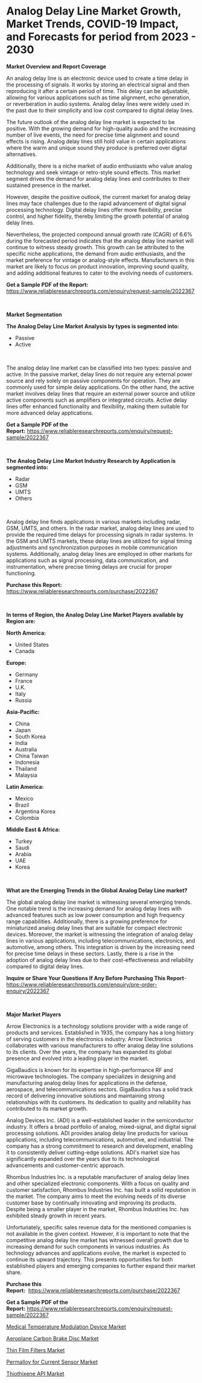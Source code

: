 <p><h1>Analog Delay Line Market Growth, Market Trends, COVID-19 Impact, and Forecasts for period from 2023 - 2030</h1></p><p><strong>Market Overview and Report Coverage</strong></p>
<p><p>An analog delay line is an electronic device used to create a time delay in the processing of signals. It works by storing an electrical signal and then reproducing it after a certain period of time. This delay can be adjustable, allowing for various applications such as time alignment, echo generation, or reverberation in audio systems. Analog delay lines were widely used in the past due to their simplicity and low cost compared to digital delay lines.</p><p>The future outlook of the analog delay line market is expected to be positive. With the growing demand for high-quality audio and the increasing number of live events, the need for precise time alignment and sound effects is rising. Analog delay lines still hold value in certain applications where the warm and unique sound they produce is preferred over digital alternatives.</p><p>Additionally, there is a niche market of audio enthusiasts who value analog technology and seek vintage or retro-style sound effects. This market segment drives the demand for analog delay lines and contributes to their sustained presence in the market.</p><p>However, despite the positive outlook, the current market for analog delay lines may face challenges due to the rapid advancement of digital signal processing technology. Digital delay lines offer more flexibility, precise control, and higher fidelity, thereby limiting the growth potential of analog delay lines.</p><p>Nevertheless, the projected compound annual growth rate (CAGR) of 6.6% during the forecasted period indicates that the analog delay line market will continue to witness steady growth. This growth can be attributed to the specific niche applications, the demand from audio enthusiasts, and the market preference for vintage or analog-style effects. Manufacturers in this market are likely to focus on product innovation, improving sound quality, and adding additional features to cater to the evolving needs of customers.</p></p>
<p><strong>Get a Sample PDF of the Report:</strong> <a href="https://www.reliableresearchreports.com/enquiry/request-sample/2022367">https://www.reliableresearchreports.com/enquiry/request-sample/2022367</a></p>
<p>&nbsp;</p>
<p><strong>Market Segmentation</strong></p>
<p><strong>The Analog Delay Line Market Analysis by types is segmented into:</strong></p>
<p><ul><li>Passive</li><li>Active</li></ul></p>
<p>&nbsp;</p>
<p><p>The analog delay line market can be classified into two types: passive and active. In the passive market, delay lines do not require any external power source and rely solely on passive components for operation. They are commonly used for simple delay applications. On the other hand, the active market involves delay lines that require an external power source and utilize active components such as amplifiers or integrated circuits. Active delay lines offer enhanced functionality and flexibility, making them suitable for more advanced delay applications.</p></p>
<p><strong>Get a Sample PDF of the Report:</strong>&nbsp;<a href="https://www.reliableresearchreports.com/enquiry/request-sample/2022367">https://www.reliableresearchreports.com/enquiry/request-sample/2022367</a></p>
<p>&nbsp;</p>
<p><strong>The Analog Delay Line Market Industry Research by Application is segmented into:</strong></p>
<p><ul><li>Radar</li><li>GSM</li><li>UMTS</li><li>Others</li></ul></p>
<p>&nbsp;</p>
<p><p>Analog delay line finds applications in various markets including radar, GSM, UMTS, and others. In the radar market, analog delay lines are used to provide the required time delays for processing signals in radar systems. In the GSM and UMTS markets, these delay lines are utilized for signal timing adjustments and synchronization purposes in mobile communication systems. Additionally, analog delay lines are employed in other markets for applications such as signal processing, data communication, and instrumentation, where precise timing delays are crucial for proper functioning.</p></p>
<p><strong>Purchase this Report:</strong>&nbsp; <a href="https://www.reliableresearchreports.com/purchase/2022367">https://www.reliableresearchreports.com/purchase/2022367</a></p>
<p>&nbsp;</p>
<p><strong>In terms of Region, the Analog Delay Line Market Players available by Region are:</strong></p>
<p>
    <p> <strong> North America: </strong>
        <ul>
            <li>United States</li>
            <li>Canada</li>
        </ul>
        </p> 
    <p> <strong> Europe: </strong>
        <ul>
            <li>Germany</li>
            <li>France</li>
            <li>U.K.</li>
            <li>Italy</li>
            <li>Russia</li>
        </ul>
        </p> 
    <p> <strong> Asia-Pacific: </strong>
        <ul>
            <li>China</li>
            <li>Japan</li>
            <li>South Korea</li>
            <li>India</li>
            <li>Australia</li>
            <li>China Taiwan</li>
            <li>Indonesia</li>
            <li>Thailand</li>
            <li>Malaysia</li>
        </ul>
        </p> 
    <p> <strong> Latin America: </strong>
        <ul>
            <li>Mexico</li>
            <li>Brazil</li>
            <li>Argentina Korea</li>
            <li>Colombia</li>
        </ul>
        </p> 
    <p> <strong> Middle East & Africa: </strong>
        <ul>
            <li>Turkey</li>
            <li>Saudi</li>
            <li>Arabia</li>
            <li>UAE</li>
            <li>Korea</li>
        </ul>
    </p>
    </p>
<p>&nbsp;</p>
<p><strong>What are the Emerging Trends in the Global Analog Delay Line market?</strong></p>
<p><p>The global analog delay line market is witnessing several emerging trends. One notable trend is the increasing demand for analog delay lines with advanced features such as low power consumption and high frequency range capabilities. Additionally, there is a growing preference for miniaturized analog delay lines that are suitable for compact electronic devices. Moreover, the market is witnessing the integration of analog delay lines in various applications, including telecommunications, electronics, and automotive, among others. This integration is driven by the increasing need for precise time delays in these sectors. Lastly, there is a rise in the adoption of analog delay lines due to their cost-effectiveness and reliability compared to digital delay lines.</p></p>
<p><strong>Inquire or Share Your Questions If Any Before Purchasing This Report</strong>- <a href="https://www.reliableresearchreports.com/enquiry/pre-order-enquiry/2022367">https://www.reliableresearchreports.com/enquiry/pre-order-enquiry/2022367</a></p>
<p>&nbsp;</p>
<p><strong>Major Market Players</strong></p>
<p><p>Arrow Electronics is a technology solutions provider with a wide range of products and services. Established in 1935, the company has a long history of serving customers in the electronics industry. Arrow Electronics collaborates with various manufacturers to offer analog delay line solutions to its clients. Over the years, the company has expanded its global presence and evolved into a leading player in the market.</p><p>GigaBaudics is known for its expertise in high-performance RF and microwave technologies. The company specializes in designing and manufacturing analog delay lines for applications in the defense, aerospace, and telecommunications sectors. GigaBaudics has a solid track record of delivering innovative solutions and maintaining strong relationships with its customers. Its dedication to quality and reliability has contributed to its market growth.</p><p>Analog Devices Inc. (ADI) is a well-established leader in the semiconductor industry. It offers a broad portfolio of analog, mixed-signal, and digital signal processing solutions. ADI provides analog delay line products for various applications, including telecommunications, automotive, and industrial. The company has a strong commitment to research and development, enabling it to consistently deliver cutting-edge solutions. ADI's market size has significantly expanded over the years due to its technological advancements and customer-centric approach.</p><p>Rhombus Industries Inc. is a reputable manufacturer of analog delay lines and other specialized electronic components. With a focus on quality and customer satisfaction, Rhombus Industries Inc. has built a solid reputation in the market. The company aims to meet the evolving needs of its diverse customer base by continually innovating and improving its products. Despite being a smaller player in the market, Rhombus Industries Inc. has exhibited steady growth in recent years.</p><p>Unfortunately, specific sales revenue data for the mentioned companies is not available in the given context. However, it is important to note that the competitive analog delay line market has witnessed overall growth due to increasing demand for such components in various industries. As technology advances and applications evolve, the market is expected to continue its upward trajectory. This presents opportunities for both established players and emerging companies to further expand their market share.</p></p>
<p><strong>Purchase this Report:</strong>&nbsp;&nbsp;<a href="https://www.reliableresearchreports.com/purchase/2022367">https://www.reliableresearchreports.com/purchase/2022367</a></p>
<p></p>
<p><strong>Get a Sample PDF of the Report:</strong>&nbsp;<a href="https://www.reliableresearchreports.com/enquiry/request-sample/2022367">https://www.reliableresearchreports.com/enquiry/request-sample/2022367</a></p>
<p><p><a href="https://github.com/kipkeeva/Market-Research-Report-List-1/blob/main/medical-temperature-modulation-device-market.md">Medical Temperature Modulation Device Market</a></p><p><a href="https://medium.com/@ethelcrooks2023/aeroplane-carbon-brake-disc-market-analysis-its-cagr-market-segmentation-and-global-industry-90807aa7757b">Aeroplane Carbon Brake Disc Market</a></p><p><a href="https://github.com/kuntayevaz/Market-Research-Report-List-1/blob/main/thin-film-filters-market.md">Thin Film Filters Market</a></p><p><a href="https://medium.com/@malliefeest1955/permalloy-for-current-sensor-market-insights-into-market-cagr-market-trends-and-growth-14f7a4b82135">Permalloy for Current Sensor Market</a></p><p><a href="https://medium.com/@saigemarvin1946/thiothixene-api-market-furnishes-information-on-market-share-market-trends-and-market-growth-7c815409cc50">Thiothixene API Market</a></p></p>